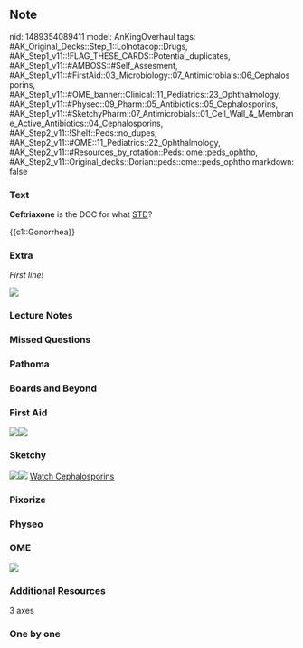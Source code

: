 ## Note
nid: 1489354089411
model: AnKingOverhaul
tags: #AK_Original_Decks::Step_1::Lolnotacop::Drugs, #AK_Step1_v11::!FLAG_THESE_CARDS::Potential_duplicates, #AK_Step1_v11::#AMBOSS::#Self_Assesment, #AK_Step1_v11::#FirstAid::03_Microbiology::07_Antimicrobials::06_Cephalosporins, #AK_Step1_v11::#OME_banner::Clinical::11_Pediatrics::23_Ophthalmology, #AK_Step1_v11::#Physeo::09_Pharm::05_Antibiotics::05_Cephalosporins, #AK_Step1_v11::#SketchyPharm::07_Antimicrobials::01_Cell_Wall_&_Membrane_Active_Antibiotics::04_Cephalosporins, #AK_Step2_v11::!Shelf::Peds::no_dupes, #AK_Step2_v11::#OME::11_Pediatrics::22_Ophthalmology, #AK_Step2_v11::#Resources_by_rotation::Peds::ome::peds_ophtho, #AK_Step2_v11::Original_decks::Dorian::peds::ome::peds_ophtho
markdown: false

### Text
<b>Ceftriaxone</b> is the DOC for what <u>STD</u>?
<div>
  {{c1::Gonorrhea}}
</div>

### Extra
<i>First line!</i>
<div>
  <i><img src="paste-22183506084252.jpg"></i>
</div>

### Lecture Notes


### Missed Questions


### Pathoma


### Boards and Beyond


### First Aid
<img src="paste-58145267253251.jpg"><img src=
"paste-62023622721539.jpg">

### Sketchy
<img src=
"paste-b57e023b41b6dd12168fa3db7f23aa9eeb967345.png"><img src=
"paste-2d3ccca540a430dde66e96229c06b5967ace052b.png"> <a href=
"https://dashboard.sketchy.com/study/medical/courses/medical-pharmacology/units/medical-pharmacology-antimicrobials/videos/medical-pharmacology-antimicrobials-cell-wall-and-membrane-active-antibiotics-cephalosporins?utm_source=anki&utm_medium=partnership&utm_campaign=february_update&utm_content=medical">
Watch Cephalosporins</a>

### Pixorize


### Physeo


### OME
<div class="ome-widget">
  <a href=
  "https://onlinemeded.org/spa/pediatrics/ophthalmology/acquire?ref=anki">
  <img src="_OME_AnkiFlashcards_Lesson_1.png"></a>
</div>

### Additional Resources
<div>
  3 axes
</div>

### One by one

